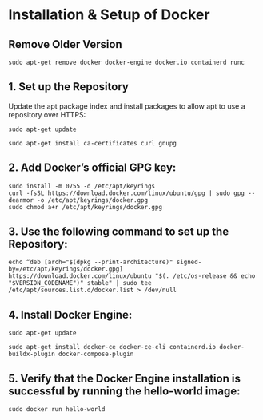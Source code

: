 # Installation & Setup of Docker

## Remove Older Version
```
sudo apt-get remove docker docker-engine docker.io containerd runc
```

## 1. Set up the Repository
Update the apt package index and install packages to allow apt to use a repository over HTTPS:

```
sudo apt-get update
```
```
sudo apt-get install ca-certificates curl gnupg
```

## 2. Add Docker’s official GPG key:

```
sudo install -m 0755 -d /etc/apt/keyrings
curl -fsSL https://download.docker.com/linux/ubuntu/gpg | sudo gpg --dearmor -o /etc/apt/keyrings/docker.gpg
sudo chmod a+r /etc/apt/keyrings/docker.gpg
```

## 3. Use the following command to set up the Repository:
```
echo “deb [arch="$(dpkg --print-architecture)" signed-by=/etc/apt/keyrings/docker.gpg] https://download.docker.com/linux/ubuntu "$(. /etc/os-release && echo "$VERSION_CODENAME")" stable" | sudo tee /etc/apt/sources.list.d/docker.list > /dev/null
```

## 4. Install Docker Engine:
```
sudo apt-get update
```
```
sudo apt-get install docker-ce docker-ce-cli containerd.io docker-buildx-plugin docker-compose-plugin
```
## 5. Verify that the Docker Engine installation is successful by running the hello-world image:

```
sudo docker run hello-world
```
